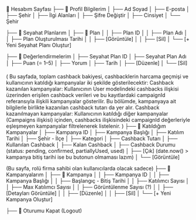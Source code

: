📁 Hesabım Sayfası
├── 👤 Profil Bilgilerim
│   ├── Ad Soyad
│   ├── E-posta
│   ├── Şehir
│   ├── İlgi Alanları
│   ├── Şifre Değiştir
│   ├── Cinsiyet
│   └── Şehir

├── 📅 Seyahat Planlarım
│   ├── 📍 Plan
│   │   ├── Plan ID
│   │   ├── Plan Adı
│   │   ├── Plan Oluşturulması Tarihi
│   │   ├── [Görüntüle]
│   │   ├── [Sil]
│   └── [+ Yeni Seyahat Planı Oluştur]

├── 💬 Değerlendirmelerim
│   ├── Seyahat Plan ID
│   ├── Seyahat Plan Adı
│   ├── Puan (⭐️ 1–5)
│   ├── Yorum
│   ├── Tarih
│   ├── [Düzenle]
│   └── [Sil]

(
Bu sayfada, toplam cashback bakiyesi, cashbacklerin harcama geçmişi ve kullanıcının katıldığı kampanyalar iki şekilde gösterilecektir:
Cashback kazanılan kampanyalar:
Kullanıcının User modelindeki cashbacks ilişkisi üzerinden erişilen cashback verileri ve bu kayıtlardaki campaignId referansıyla ilişkili kampanyalar gösterilir. Bu bölümde, kampanyaya ait bilgilerle birlikte kazanılan cashback tutarı da yer alır.
Cashback kazanılmayan kampanyalar:
Kullanıcının katıldığı diğer kampanyalar (Campaigns ilişkisi) içinden, cashbacks ilişkisindeki campaignId değerleriyle eşleşmeyen kampanyalar filtrelenerek listelenir.
)
├── 🎁 Katıldığım Kampanyalar
│   ├── Kampanya ID
│   ├── Kampanya Başlığı
│   ├── Katılım Tarihi
│   ├── Şehir - İlçe
│   ├── Kategori
│   ├── Cashback Tutarı
│   ├── Kullanılan Cashback
│   ├── Kalan Cashback
│   ├── Cashback Durumu (status: pending, confirmed, partiallyUsed, used)
│   ├── [Çık] (date.now() > kampanya bitiş tarihi ise bu butonun olmaması lazım)
│   └── [Görüntüle]

(Bu sayfa, rolü firma sahibi olan kullanıcılarda olacak sadece)
├── 🎁 Kampanyalarım
│   ├── 📍 Kampanya
│   │   ├── Kampanya ID
│   │   ├── Kampanya Başlığı
│   │   ├── Başlangıç - Bitiş Tarihi
│   │   ├── Katılımcı Sayısı
│   │   ├── Max Katılımcı Sayısı
│   │   ├── Görüntülenme Sayısı (?)
│   │   ├── [Detayları Görüntüle]
│   │   ├── [Düzenle] 
│   │   ├── [Sil]
│   └── [+ Yeni Kampanya Oluştur]

├── 🚪 Oturumu Kapat (Logout)